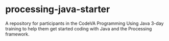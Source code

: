 # processing-java-starter

A repository for participants in the CodeVA Programming Using Java 3-day training to help them get started coding with Java and the Processing framework.
